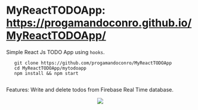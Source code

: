 # MyReactTODOApp: https://progamandoconro.github.io/MyReactTODOApp/

Simple React Js TODO App using ```hooks```.

```
   git clone https://github.com/progamandoconro/MyReactTODOApp
   cd MyReactTODOApp/mytodoapp
   npm install && npm start
   
``` 
Features: Write and delete todos from Firebase Real Time database. 

<div style="text-align:center"><img src="https://raw.githubusercontent.com/progamandoconro/MyReactTODOApp/master/todo.png" /></div>
